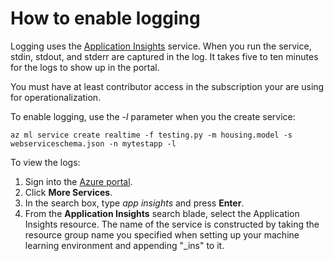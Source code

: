 # How to enable logging

Logging uses the [Application Insights](https://docs.microsoft.com/en-us/azure/application-insights/) service. When you run the service, stdin, stdout, and stderr are captured in the log. It takes five to ten minutes for the logs to show up in the portal.

You must have at least contributor access in the subscription your are using for operationalization.

To enable logging, use the *-l* parameter when you the create service:

    az ml service create realtime -f testing.py -m housing.model -s webserviceschema.json -n mytestapp -l

To view the logs:

1. Sign into the [Azure portal](https://portal.azure.com).
2. Click **More Services**.  
3. In the search box, type *app insights* and press **Enter**.
4. From the **Application Insights** search blade, select the Application Insights resource. The name of the service is constructed by taking the resource group name you specified when setting up your machine learning environment and appending "_ins" to it.